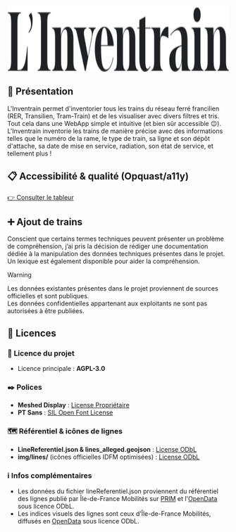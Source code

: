 <img alt="L&#39;Inventrain" height="150" src="img/Logo.svg"/>

## 🧾 Présentation
L'Inventrain permet d'inventorier tous les trains du réseau ferré francilien (RER, Transilien, Tram-Train) et de les visualiser avec divers filtres et tris. Tout cela dans une WebApp simple et intuitive (et bien sûr accessible 😉). <br>
L'Inventrain inventorie les trains de manière précise avec des informations telles que le numéro de la rame, le type de train, sa ligne et son dépôt d'attache, sa date de mise en service, radiation, son état de service, et tellement plus ! <br>

## 📋 Accessibilité & qualité (Opquast/a11y)
[👉 Consulter le tableur](https://docs.google.com/spreadsheets/d/1fMyE432mOvpnpSP1UVwFlVAKF-D4SXZhio5wEj2JJ4M/edit?usp=sharing) <br>


## ➕ Ajout de trains
Conscient que certains termes techniques peuvent présenter un problème de compréhension, j’ai pris la décision de rédiger une documentation dédiée à la manipulation des données techniques présentes dans le projet. Un lexique est également disponible pour aider la compréhension.

> [!WARNING]  
> Les données existantes présentes dans le projet proviennent de sources officielles et sont publiques. <br>
> Les données confidentielles appartenant aux exploitants ne sont pas autorisées à être publiées. <br>

## 📄 Licences
### 📄 Licence du projet
- Licence principale : **AGPL-3.0**

### ✒️ Polices
- **Meshed Display** : [License Propriétaire](legal/licenses/License_Meshed_Display.pdf)
- **PT Sans** : [SIL Open Font License](legal/licenses/OFL.txt)

### 🗺️ Référentiel & icônes de lignes
- **LineReferentiel.json & lines_alleged.geojson** : [License ODbL](https://opendatacommons.org/licenses/odbl/1.0/)
- **img/lines/** (icônes officielles IDFM optimisées) : [License ODbL](https://opendatacommons.org/licenses/odbl/1.0/) <br>


### ℹ️ Infos complémentaires
- Les données du fichier lineReferentiel.json proviennent du référentiel des lignes publié par Île-de-France Mobilités sur [PRIM](https://prim.iledefrance-mobilites.fr/) et l'[OpenData](https://opendata.iledefrance-mobilites.fr/) sous licence ODbL.
-	Les indices visuels des lignes sont ceux d’Île-de-France Mobilités, diffusés en [OpenData](https://opendata.iledefrance-mobilites.fr/) sous licence ODbL.
